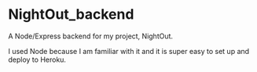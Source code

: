 # NightOut_backend
A Node/Express backend for my project, NightOut.

I used Node because I am familiar with it and it is super easy to set up and deploy to Heroku.
